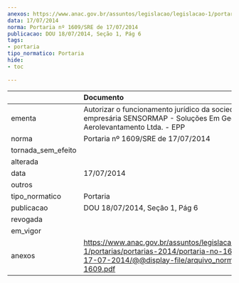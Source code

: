 ```yaml
---
anexos: https://www.anac.gov.br/assuntos/legislacao/legislacao-1/portarias/portarias-2014/portaria-no-1609-sre-de-17-07-2014/@@display-file/arquivo_norma/PA2014-1609.pdf
data: 17/07/2014
norma: Portaria nº 1609/SRE de 17/07/2014
publicacao: DOU 18/07/2014, Seção 1, Pág 6
tags:
- portaria
tipo_normatico: Portaria
hide: 
- toc 
 
---
```


|                    | Documento                                                                                                                                                         |
|:-------------------|:------------------------------------------------------------------------------------------------------------------------------------------------------------------|
| ementa             | Autorizar o funcionamento jurídico da sociedade empresária SENSORMAP - Soluções Em Geotecnologia E Aerolevantamento Ltda. - EPP                                   |
| norma              | Portaria nº 1609/SRE de 17/07/2014                                                                                                                                |
| tornada_sem_efeito |                                                                                                                                                                   |
| alterada           |                                                                                                                                                                   |
| data               | 17/07/2014                                                                                                                                                        |
| outros             |                                                                                                                                                                   |
| tipo_normatico     | Portaria                                                                                                                                                          |
| publicacao         | DOU 18/07/2014, Seção 1, Pág 6                                                                                                                                    |
| revogada           |                                                                                                                                                                   |
| em_vigor           |                                                                                                                                                                   |
| anexos             | https://www.anac.gov.br/assuntos/legislacao/legislacao-1/portarias/portarias-2014/portaria-no-1609-sre-de-17-07-2014/@@display-file/arquivo_norma/PA2014-1609.pdf |